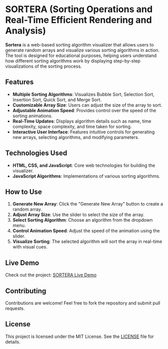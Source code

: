 # SORTERA (Sorting Operations and Real-Time Efficient Rendering and Analysis)

**Sortera** is a web-based sorting algorithm visualizer that allows users to generate random arrays and visualize various sorting algorithms in action. The tool is designed for educational purposes, helping users understand how different sorting algorithms work by displaying step-by-step visualizations of the sorting process.

## Features

- **Multiple Sorting Algorithms**: Visualizes Bubble Sort, Selection Sort, Insertion Sort, Quick Sort, and Merge Sort.
- **Customizable Array Size**: Users can adjust the size of the array to sort.
- **Adjustable Animation Speed**: Provides control over the speed of the sorting animations.
- **Real-Time Updates**: Displays algorithm details such as name, time complexity, space complexity, and time taken for sorting.
- **Interactive User Interface**: Features intuitive controls for generating new arrays, selecting algorithms, and modifying parameters.

## Technologies Used

- **HTML, CSS, and JavaScript**: Core web technologies for building the visualizer.
- **JavaScript Algorithms**: Implementations of various sorting algorithms.

## How to Use

1. **Generate New Array**: Click the "Generate New Array" button to create a random array.
2. **Adjust Array Size**: Use the slider to select the size of the array.
3. **Select Sorting Algorithm**: Choose an algorithm from the dropdown menu.
4. **Control Animation Speed**: Adjust the speed of the animation using the slider.
5. **Visualize Sorting**: The selected algorithm will sort the array in real-time with visual cues.

## Live Demo

Check out the project: [SORTERA Live Demo](https://purab107.github.io/SORTERA/)

## Contributing

Contributions are welcome! Feel free to fork the repository and submit pull requests.

## License

This project is licensed under the MIT License. See the [LICENSE](LICENSE) file for details.
